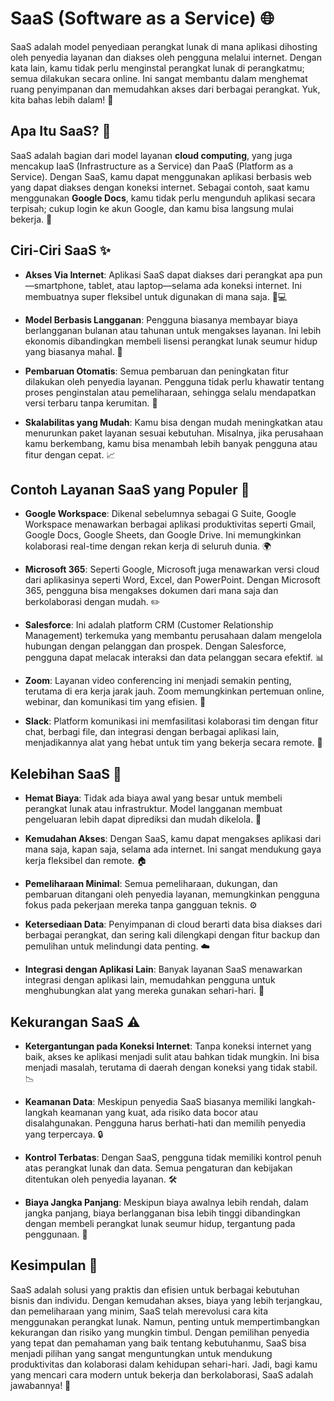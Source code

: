 # SaaS (Software as a Service) 🌐

SaaS adalah model penyediaan perangkat lunak di mana aplikasi dihosting oleh penyedia layanan dan diakses oleh pengguna melalui internet. Dengan kata lain, kamu tidak perlu menginstal perangkat lunak di perangkatmu; semua dilakukan secara online. Ini sangat membantu dalam menghemat ruang penyimpanan dan memudahkan akses dari berbagai perangkat. Yuk, kita bahas lebih dalam! 🚀

## Apa Itu SaaS? 🤔

SaaS adalah bagian dari model layanan **cloud computing**, yang juga mencakup IaaS (Infrastructure as a Service) dan PaaS (Platform as a Service). Dengan SaaS, kamu dapat menggunakan aplikasi berbasis web yang dapat diakses dengan koneksi internet. Sebagai contoh, saat kamu menggunakan **Google Docs**, kamu tidak perlu mengunduh aplikasi secara terpisah; cukup login ke akun Google, dan kamu bisa langsung mulai bekerja. 📄

## Ciri-Ciri SaaS ✨

- **Akses Via Internet**: Aplikasi SaaS dapat diakses dari perangkat apa pun—smartphone, tablet, atau laptop—selama ada koneksi internet. Ini membuatnya super fleksibel untuk digunakan di mana saja. 📱💻
  
- **Model Berbasis Langganan**: Pengguna biasanya membayar biaya berlangganan bulanan atau tahunan untuk mengakses layanan. Ini lebih ekonomis dibandingkan membeli lisensi perangkat lunak seumur hidup yang biasanya mahal. 💸

- **Pembaruan Otomatis**: Semua pembaruan dan peningkatan fitur dilakukan oleh penyedia layanan. Pengguna tidak perlu khawatir tentang proses penginstalan atau pemeliharaan, sehingga selalu mendapatkan versi terbaru tanpa kerumitan. 🔄

- **Skalabilitas yang Mudah**: Kamu bisa dengan mudah meningkatkan atau menurunkan paket layanan sesuai kebutuhan. Misalnya, jika perusahaan kamu berkembang, kamu bisa menambah lebih banyak pengguna atau fitur dengan cepat. 📈

## Contoh Layanan SaaS yang Populer 🌟

- **Google Workspace**: Dikenal sebelumnya sebagai G Suite, Google Workspace menawarkan berbagai aplikasi produktivitas seperti Gmail, Google Docs, Google Sheets, dan Google Drive. Ini memungkinkan kolaborasi real-time dengan rekan kerja di seluruh dunia. 🌍

- **Microsoft 365**: Seperti Google, Microsoft juga menawarkan versi cloud dari aplikasinya seperti Word, Excel, dan PowerPoint. Dengan Microsoft 365, pengguna bisa mengakses dokumen dari mana saja dan berkolaborasi dengan mudah. ✏️

- **Salesforce**: Ini adalah platform CRM (Customer Relationship Management) terkemuka yang membantu perusahaan dalam mengelola hubungan dengan pelanggan dan prospek. Dengan Salesforce, pengguna dapat melacak interaksi dan data pelanggan secara efektif. 📊

- **Zoom**: Layanan video conferencing ini menjadi semakin penting, terutama di era kerja jarak jauh. Zoom memungkinkan pertemuan online, webinar, dan komunikasi tim yang efisien. 🎥

- **Slack**: Platform komunikasi ini memfasilitasi kolaborasi tim dengan fitur chat, berbagi file, dan integrasi dengan berbagai aplikasi lain, menjadikannya alat yang hebat untuk tim yang bekerja secara remote. 💬

## Kelebihan SaaS 💪

- **Hemat Biaya**: Tidak ada biaya awal yang besar untuk membeli perangkat lunak atau infrastruktur. Model langganan membuat pengeluaran lebih dapat diprediksi dan mudah dikelola. 🤑

- **Kemudahan Akses**: Dengan SaaS, kamu dapat mengakses aplikasi dari mana saja, kapan saja, selama ada internet. Ini sangat mendukung gaya kerja fleksibel dan remote. 🏠

- **Pemeliharaan Minimal**: Semua pemeliharaan, dukungan, dan pembaruan ditangani oleh penyedia layanan, memungkinkan pengguna fokus pada pekerjaan mereka tanpa gangguan teknis. ⚙️

- **Ketersediaan Data**: Penyimpanan di cloud berarti data bisa diakses dari berbagai perangkat, dan sering kali dilengkapi dengan fitur backup dan pemulihan untuk melindungi data penting. ☁️

- **Integrasi dengan Aplikasi Lain**: Banyak layanan SaaS menawarkan integrasi dengan aplikasi lain, memudahkan pengguna untuk menghubungkan alat yang mereka gunakan sehari-hari. 🔗

## Kekurangan SaaS ⚠️

- **Ketergantungan pada Koneksi Internet**: Tanpa koneksi internet yang baik, akses ke aplikasi menjadi sulit atau bahkan tidak mungkin. Ini bisa menjadi masalah, terutama di daerah dengan koneksi yang tidak stabil. 📉

- **Keamanan Data**: Meskipun penyedia SaaS biasanya memiliki langkah-langkah keamanan yang kuat, ada risiko data bocor atau disalahgunakan. Pengguna harus berhati-hati dan memilih penyedia yang terpercaya. 🔒

- **Kontrol Terbatas**: Dengan SaaS, pengguna tidak memiliki kontrol penuh atas perangkat lunak dan data. Semua pengaturan dan kebijakan ditentukan oleh penyedia layanan. 🛠️

- **Biaya Jangka Panjang**: Meskipun biaya awalnya lebih rendah, dalam jangka panjang, biaya berlangganan bisa lebih tinggi dibandingkan dengan membeli perangkat lunak seumur hidup, tergantung pada penggunaan. 📅

## Kesimpulan 🏁

SaaS adalah solusi yang praktis dan efisien untuk berbagai kebutuhan bisnis dan individu. Dengan kemudahan akses, biaya yang lebih terjangkau, dan pemeliharaan yang minim, SaaS telah merevolusi cara kita menggunakan perangkat lunak. Namun, penting untuk mempertimbangkan kekurangan dan risiko yang mungkin timbul. Dengan pemilihan penyedia yang tepat dan pemahaman yang baik tentang kebutuhanmu, SaaS bisa menjadi pilihan yang sangat menguntungkan untuk mendukung produktivitas dan kolaborasi dalam kehidupan sehari-hari. Jadi, bagi kamu yang mencari cara modern untuk bekerja dan berkolaborasi, SaaS adalah jawabannya! 🎉
